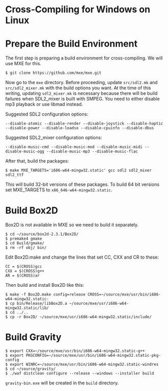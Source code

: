 Cross-Compiling for Windows on Linux
====================================

# Prepare the Build Environment

The first step is preparing a build environment for
cross-compiling. We will use MXE for this.

    $ git clone https://github.com/mxe/mxe.git

Now go to the `mxe` directory. Before proceeding, update `src/sdl2.mk`
and `src/sdl2_mixer.mk` with the build options you want. At the time
of this writing, updating `sdl2_mixer.mk` is necessary because there
will be build failures when SDL2_mixer is built with SMPEG. You need
to either disable mp3 playback or use libmad instead.

Suggested SDL2 configuration options:

    --disable-atomic --disable-render --disable-joystick --disable-haptic --disable-power --disable-loadso --disable-cpuinfo --disable-dbus

Suggested SDL2_mixer configuration options:

    --disable-music-cmd --disable-music-mod --disable-music-midi --disable-music-ogg --disable-music-mp3 --disable-music-flac

After that, build the packages:

    $ make MXE_TARGETS='i686-w64-mingw32.static' gcc sdl2 sdl2_mixer sdl2_ttf

This will build 32-bit versions of these packages. To build 64 bit
versions set MXE_TARGETS to `x86_646-w64-mingw32.static`.

# Build Box2D

Box2D is not available in MXE so we need to build it separately.

    $ cd ~/source/box2d-2.3.1/Box2D/
    $ premake4 gmake
    $ cd Build/gmake/
    $ rm -rf obj/ bin/

Edit Box2D.make and change the lines that set CC, CXX and CR to these:

    CC = $(CROSS)gcc
    CXX = $(CROSS)g++
    AR = $(CROSS)ar

Then build and install Box2D like this:

    $ make -f Box2D.make config=release CROSS=~/source/mxe/usr/bin/i686-w64-mingw32.static-
    $ cp bin/Release/libBox2D.a ~/source/mxe/usr/i686-w64-mingw32.static/lib/
    $ cd ../..
    $ cp -r Box2D/ ~/source/mxe/usr/i686-w64-mingw32.static/include/

# Build Gravity

    $ export CXX=~/source/mxe/usr/bin/i686-w64-mingw32.static-g++
    $ export PKGCONFIG=~/source/mxe/usr/bin/i686-w64-mingw32.static-pkg-config
    $ export WINRC=~/source/mxe/usr/bin/i686-w64-mingw32.static-windres
    $ cd ~/source/gravity/
    $ ./waf distclean configure --release --windows --installer build

`gravity-bin.exe` will be created in the `build` directory.
